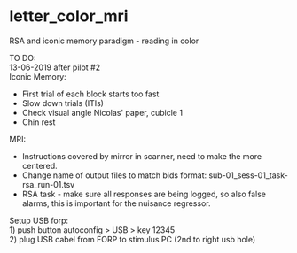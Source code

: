 # letter_color_mri
RSA and iconic memory paradigm - reading in color 

TO DO: 
<br> 13-06-2019 after pilot #2
<br>
Iconic Memory: 
- First trial of each block starts too fast
- Slow down trials (ITIs)
- Check visual angle Nicolas' paper, cubicle 1
- Chin rest

MRI:
- Instructions covered by mirror in scanner, need to make the more centered.
- Change name of output files to match bids format: sub-01_sess-01_task-rsa_run-01.tsv
- RSA task - make sure all responses are being logged, so also false alarms, this is important for the nuisance regressor.


Setup USB forp: 
<br> 1) push button autoconfig > USB > key 12345
<br> 2) plug USB cabel from FORP to stimulus PC (2nd to right usb hole)
